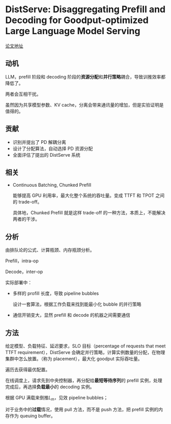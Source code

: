 # DistServe: Disaggregating Prefill and Decoding for Goodput-optimized Large Language Model Serving

[论文地址](https://arxiv.org/abs/2401.09670)

## 动机

LLM，prefill 阶段和 decoding 阶段的**资源分配**和**并行策略**耦合，导致训推效率都降低了。

两者会互相干扰。

虽然因为共享模型参数、KV cache，分离会带来通讯量的增加，但是实验证明是值得的。

## 贡献

-   识别并提出了 PD 解耦分离
-   设计了分配算法，自动选择 PD 资源分配
-   全面评估了提出的 DistServe 系统

## 相关

-   Continuous Batching, Chunked Prefill

    能够提高 GPU 利用率，最大化整个系统的吞吐量。变成 TTFT 和 TPOT 之间的 trade-off。
    
    具体地，Chunked Prefill 就是这样 trade-off 的一种方法，本质上，不能解决两者的干涉。

## 分析

由排队论的公式、计算瓶颈、内存瓶颈分析。

Prefill，intra-op

Decode，inter-op



实际部署中：

-   多样的 profill 长度，导致 pipeline bubbles

    设计一套算法，根据工作负载来找到能最小化 bubble 的并行策略

-   通信开销变大，显然 prefill 和 decode 的机器之间需要通信

## 方法

给定模型、负载特征、延迟要求，SLO 目标（percentage of requests that meet TTFT requirement），DistServe 会确定并行策略，计算实例数量的分配，在物理集群中怎么放置。（称为 placement），最大化 goodput 实际吞吐量。

遍历去获得最优配置。

在线调度上，请求先到中央控制器，再分配给**最短等待序列**的 prefill 实例，处理完成后，再选择**负载最小**的 decoding 实例。

根据 GPU 满载来倒推$L_m$，见效 pipeline bubbles；

对于业务中的**过载**情况，使用 pull 方法，而不是 push 方法，把 prefill 实例的内存作为 queuing buffer。
